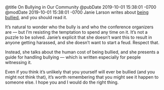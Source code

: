 @title On Bullying in Our Community
@pubDate 2019-10-01 15:38:01 -0700
@modDate 2019-10-01 15:38:01 -0700
Janie Larson writes about [being bullied](http://redqueencoder.com/bullying/), and you should read it.

It’s natural to wonder who the bully is and who the conference organizers are — but I’m resisting the temptation to spend any time on it. It’s not a puzzle to be solved. Janie’s explicit that she doesn’t want this to result in anyone getting harassed, and she doesn’t want to start a feud. Respect that.

Instead, she talks about the human cost of being bullied, and she presents a guide for handling bullying — which is written especially for people witnessing it.

Even if you think it’s unlikely that you yourself will ever be bullied (and you might not think that), it’s worth remembering that you might see it happen to someone else. I hope you and I would do the right thing.
